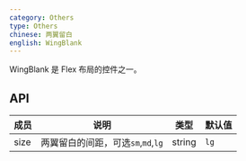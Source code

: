 ```yaml
---
category: Others
type: Others
chinese: 两翼留白
english: WingBlank
---
```


WingBlank 是 Flex 布局的控件之一。

## API

| 成员        | 说明           | 类型          | 默认值       |
|------------|----------------|--------------|--------------|
| size    | 两翼留白的间距，可选`sm`,`md`,`lg`  | string |  `lg`  |
